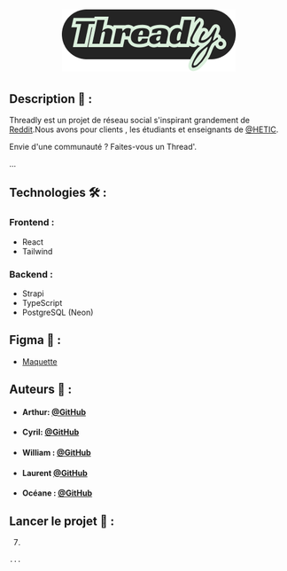  # <p align="center">![Logo](https://github.com/Cyril-Mathe/Reddit-like/blob/main/frontend/reddit-like/public/assets/images/threadly.png?raw=true)
 </p>


## Description 📝 :

Threadly est un projet de réseau social s'inspirant grandement de [Reddit](reddit.com).Nous avons pour clients , les étudiants et enseignants de [@HETIC](https://www.hetic.net/).


Envie d'une communauté ? Faites-vous un Thread'.

...

  
## Technologies 🛠️ :

### Frontend :
- React
- Tailwind

### Backend :
- Strapi
- TypeScript
- PostgreSQL (Neon)

## Figma 🎨 :

- [Maquette](https://www.figma.com/design/qBVfc4XzM0jQ0E7emBbntF/Untitled?node-id=0-1&t=im1z4rfO0QDHiHTW-1)

## Auteurs 👥 :

- #### Arthur: [@GitHub](https://github.com/L0wBly)
- #### Cyril: [@GitHub](https://github.com/Cyril-Mathe)
- #### William : [@GitHub](https://github.com/Wyll-exe)
- #### Laurent [@GitHub](https://github.com/dubois-laurent)
- #### Océane : [@GitHub](https://github.com/oceanegohiertallon)
  


## Lancer le projet 🚀 :


7.
```
...
```` 


